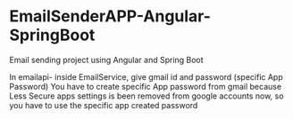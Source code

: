# EmailSenderAPP-Angular-SpringBoot
Email sending project using Angular and Spring Boot

In emailapi- inside EmailService, give gmail id and password (specific App Password)
You have to create specific App password from gmail because Less Secure apps settings is been removed from google accounts now, so you have to use the specific app created password
